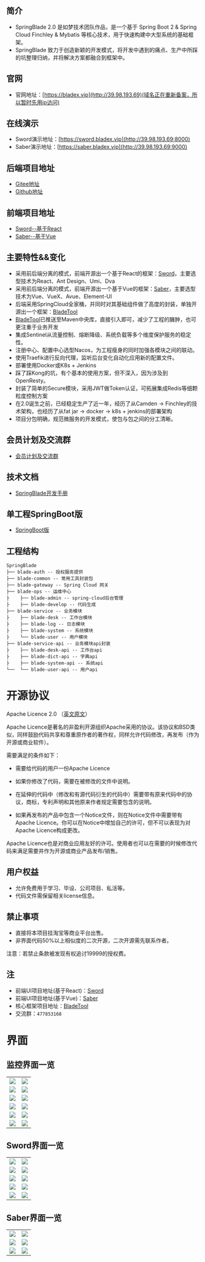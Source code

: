 ## 简介
* SpringBlade 2.0 是如梦技术团队作品，是一个基于 Spring Boot 2 & Spring Cloud Finchley & Mybatis 等核心技术，用于快速构建中大型系统的基础框架。
* SpringBlade 致力于创造新颖的开发模式，将开发中遇到的痛点、生产中所踩的坑整理归纳，并将解决方案都融合到框架中。

## 官网
* 官网地址：[https://bladex.vip](http://39.98.193.69)(域名正在重新备案，所以暂时先用ip访问)

## 在线演示
* Sword演示地址：[https://sword.bladex.vip](http://39.98.193.69:8000)
* Saber演示地址：[https://saber.bladex.vip](http://39.98.193.69:9000)

## 后端项目地址
* [Gitee地址](https://gitee.com/smallc/SpringBlade)
* [Github地址](https://github.com/chillzhuang/SpringBlade)

## 前端项目地址
* [Sword--基于React](https://gitee.com/smallc/Sword)
* [Saber--基于Vue](https://gitee.com/smallc/Saber)

## 主要特性&&变化
* 采用前后端分离的模式，前端开源出一个基于React的框架：[Sword](https://gitee.com/smallc/Sword)，主要选型技术为React、Ant Design、Umi、Dva
* 采用前后端分离的模式，前端开源出一个基于Vue的框架：[Saber](https://gitee.com/smallc/Saber)，主要选型技术为Vue、VueX、Avue、Element-UI
* 后端采用SpringCloud全家桶，并同时对其基础组件做了高度的封装，单独开源出一个框架：[BladeTool](https://github.com/chillzhuang/blade-tool)
* [BladeTool](https://github.com/chillzhuang/blade-tool)已推送至Maven中央库，直接引入即可，减少了工程的臃肿，也可更注重于业务开发
* 集成Sentinel从流量控制、熔断降级、系统负载等多个维度保护服务的稳定性。
* 注册中心、配置中心选型Nacos，为工程瘦身的同时加强各模块之间的联动。
* 使用Traefik进行反向代理，监听后台变化自动化应用新的配置文件。
* 部署使用Docker或K8s + Jenkins
* 踩了踩Kong的坑，有个基本的使用方案，但不深入，因为涉及到OpenResty。
* 封装了简单的Secure模块，采用JWT做Token认证，可拓展集成Redis等细颗粒度控制方案
* 在2.0诞生之前，已经稳定生产了近一年，经历了从Camden -> Finchley的技术架构，也经历了从fat jar -> docker -> k8s + jenkins的部署架构
* 项目分包明确，规范微服务的开发模式，使包与包之间的分工清晰。

## 会员计划及交流群
* [会员计划及交流群](https://gitee.com/smallc/SpringBlade/wikis/SpringBlade会员计划)

## 技术文档
* [SpringBlade开发手册](https://gitee.com/smallc/SpringBlade/wikis/SpringBlade开发手册)

## 单工程SpringBoot版
* [SpringBoot版](https://gitee.com/smallc/SpringBlade/tree/2.0-boot/)

## 工程结构
``` 
SpringBlade
├── blade-auth -- 授权服务提供
├── blade-common -- 常用工具封装包
├── blade-gateway -- Spring Cloud 网关
├── blade-ops -- 运维中心
├    ├── blade-admin -- spring-cloud后台管理
├    ├── blade-develop -- 代码生成
├── blade-service -- 业务模块
├    ├── blade-desk -- 工作台模块 
├    ├── blade-log -- 日志模块 
├    ├── blade-system -- 系统模块 
├    └── blade-user -- 用户模块 
├── blade-service-api -- 业务模块api封装
├    ├── blade-desk-api -- 工作台api 
├    ├── blade-dict-api -- 字典api 
├    ├── blade-system-api -- 系统api 
└──  └── blade-user-api -- 用户api 
```

# 开源协议
Apache Licence 2.0 （[英文原文](http://www.apache.org/licenses/LICENSE-2.0.html)）

Apache Licence是著名的非盈利开源组织Apache采用的协议。该协议和BSD类似，同样鼓励代码共享和尊重原作者的著作权，同样允许代码修改，再发布（作为开源或商业软件）。

需要满足的条件如下：

* 需要给代码的用户一份Apache Licence

* 如果你修改了代码，需要在被修改的文件中说明。

* 在延伸的代码中（修改和有源代码衍生的代码中）需要带有原来代码中的协议，商标，专利声明和其他原来作者规定需要包含的说明。

* 如果再发布的产品中包含一个Notice文件，则在Notice文件中需要带有Apache Licence。你可以在Notice中增加自己的许可，但不可以表现为对Apache Licence构成更改。

Apache Licence也是对商业应用友好的许可。使用者也可以在需要的时候修改代码来满足需要并作为开源或商业产品发布/销售。

## 用户权益
* 允许免费用于学习、毕设、公司项目、私活等。
* 代码文件需保留相关license信息。

## 禁止事项
* 直接将本项目挂淘宝等商业平台出售。
* 非界面代码50%以上相似度的二次开源，二次开源需先联系作者。

注意：若禁止条款被发现有权追讨19999的授权费。

## 注
* 前端UI项目地址(基于React)：[Sword](https://gitee.com/smallc/Sword)
* 前端UI项目地址(基于Vue)：[Saber](https://gitee.com/smallc/Saber)
* 核心框架项目地址：[BladeTool](https://github.com/chillzhuang/blade-tool.git)
* 交流群：`477853168`


# 界面
## 监控界面一览
<table>
    <tr>
        <td><img src="https://gitee.com/smallc/SpringBlade/raw/master/pic/springblade-k8s1.png"/></td>
        <td><img src="https://gitee.com/smallc/SpringBlade/raw/master/pic/springblade-k8s2.png"/></td>
    </tr>
    <tr>
        <td><img src="https://gitee.com/smallc/SpringBlade/raw/master/pic/springblade-grafana.png"/></td>
        <td><img src="https://gitee.com/smallc/SpringBlade/raw/master/pic/springblade-harbor.png"/></td>
    </tr>
    <tr>
        <td><img src="https://gitee.com/smallc/SpringBlade/raw/master/pic/springblade-traefik.png"/></td>
        <td><img src="https://gitee.com/smallc/SpringBlade/raw/master/pic/springblade-traefik-health.png"/></td>
    </tr>
    <tr>
        <td><img src="https://gitee.com/smallc/SpringBlade/raw/master/pic/springblade-nacos.png"/></td>
        <td><img src="https://gitee.com/smallc/SpringBlade/raw/master/pic/springblade-sentinel.png"/></td>
    </tr>
    <tr>
        <td><img src="https://gitee.com/smallc/SpringBlade/raw/master/pic/springblade-admin1.png"/></td>
        <td><img src="https://gitee.com/smallc/SpringBlade/raw/master/pic/springblade-admin2.png"/></td>
    </tr>
    <tr>
        <td><img src="https://gitee.com/smallc/SpringBlade/raw/master/pic/springblade-swagger1.png"/></td>
        <td><img src="https://gitee.com/smallc/SpringBlade/raw/master/pic/springblade-swagger2.png"/></td>
    </tr>
</table>

## Sword界面一览
<table>
    <tr>
        <td><img src="https://gitee.com/smallc/SpringBlade/raw/master/pic/sword-main.png"/></td>
        <td><img src="https://gitee.com/smallc/SpringBlade/raw/master/pic/sword-menu.png"/></td>
    </tr>
    <tr>
        <td><img src="https://gitee.com/smallc/SpringBlade/raw/master/pic/sword-menu-edit.png"/></td>
        <td><img src="https://gitee.com/smallc/SpringBlade/raw/master/pic/sword-menu-icon.png"/></td>
    </tr>
    <tr>
        <td><img src="https://gitee.com/smallc/SpringBlade/raw/master/pic/sword-role.png"/></td>
        <td><img src="https://gitee.com/smallc/SpringBlade/raw/master/pic/sword-user.png"/></td>
    </tr>
    <tr>
        <td><img src="https://gitee.com/smallc/SpringBlade/raw/master/pic/sword-dict.png "/></td>
        <td><img src="https://gitee.com/smallc/SpringBlade/raw/master/pic/sword-log.png"/></td>
    </tr>
    <tr>
        <td><img src="https://gitee.com/smallc/SpringBlade/raw/master/pic/sword-locale-cn.png"/></td>
        <td><img src="https://gitee.com/smallc/SpringBlade/raw/master/pic/sword-locale-us.png"/></td>
    </tr>
</table>

## Saber界面一览
<table>
    <tr>
        <td><img src="https://gitee.com/smallc/SpringBlade/raw/master/pic/saber-user.png"/></td>
        <td><img src="https://gitee.com/smallc/SpringBlade/raw/master/pic/saber-role.png"/></td>
    </tr>
    <tr>
        <td><img src="https://gitee.com/smallc/SpringBlade/raw/master/pic/saber-dict.png"/></td>
        <td><img src="https://gitee.com/smallc/SpringBlade/raw/master/pic/saber-dict-select.png"/></td>
    </tr>
    <tr>
        <td><img src="https://gitee.com/smallc/SpringBlade/raw/master/pic/saber-log.png"/></td>
        <td><img src="https://gitee.com/smallc/SpringBlade/raw/master/pic/saber-code.png"/></td>
    </tr>
</table>